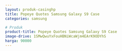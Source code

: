 ```yaml
---
layout: produk-casinghp
title: Popeye Quotes Samsung Galaxy S9 Case
categories: samsung

# Produk
product-title: Popeye Quotes Samsung Galaxy S9 Case
image-drive: 1SMwQwuYxFouHBNiWcaWjm4EArK9ODYhS
harga: 90000
---
```


